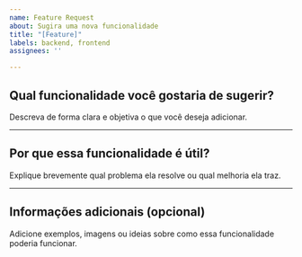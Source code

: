 ```yaml
---
name: Feature Request
about: Sugira uma nova funcionalidade
title: "[Feature]"
labels: backend, frontend
assignees: ''

---
```


## Qual funcionalidade você gostaria de sugerir?

Descreva de forma clara e objetiva o que você deseja adicionar.

---

## Por que essa funcionalidade é útil?

Explique brevemente qual problema ela resolve ou qual melhoria ela traz.

---

## Informações adicionais (opcional)

Adicione exemplos, imagens ou ideias sobre como essa funcionalidade poderia funcionar.
